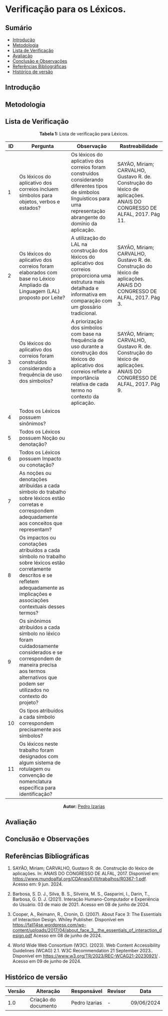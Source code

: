# Verificação para os Léxicos.

## Sumário
* [Introdução](#Introdução)
* [Metodologia](#Metodologia)
* [Lista de Verificação](#Lista-de-Verificação)
* [Avaliação](#Avaliação)
* [Conclusão e Observações](#Conclusão-e-Observações)
* [Referências Bibliográficas](#Referências-Bibliográficas)
* [Histórico de versão](#Histórico-de-versão)

## Introdução


## Metodologia 


## Lista de Verificação



<center>

**Tabela 1:** Lista de verificação para Léxicos.

| ID  | Pergunta     | Observação    | Rastreabilidade                                                                                          |
|-----|---------------------------------------------------------------------------------------------------|--------------------------------------------------------------------------------------------------------------------------------|---------------------------------------------------------------------------------------------------------|
| 1  | Os léxicos do aplicativo dos correios incluem símbolos para objetos, verbos e estados?    |  Os léxicos do aplicativo dos correios foram construídos considerando diferentes tipos de símbolos linguísticos para uma representação abrangente do domínio da aplicação.  | SAYÃO, Miriam; CARVALHO, Gustavo R. de. Construção do léxico de aplicações. ANAIS DO CONGRESSO DE ALFAL, 2017. Pág 11. |
| 2  | Os léxicos do aplicativo dos correios foram elaborados com base no Léxico Ampliado da Linguagem (LAL) proposto por Leite?    | A utilização do LAL na construção dos léxicos do aplicativo dos correios proporciona uma estrutura mais detalhada e informativa em comparação com um glossário tradicional.   | SAYÃO, Miriam; CARVALHO, Gustavo R. de. Construção do léxico de aplicações. ANAIS DO CONGRESSO DE ALFAL, 2017. Pág 3. |
| 3  | Os léxicos do aplicativo dos correios foram construídos considerando a frequência de uso dos símbolos?    |  A priorização dos símbolos com base na frequência de uso durante a construção dos léxicos do aplicativo dos correios reflete a importância relativa de cada termo no contexto da aplicação.    | SAYÃO, Miriam; CARVALHO, Gustavo R. de. Construção do léxico de aplicações. ANAIS DO CONGRESSO DE ALFAL, 2017. Pág 9. |
| 4  |  Todos os Léxicos possuem sinônimos?  |                           | |
| 5  |  Todos os Léxicos possuem Noção ou denotação?   |                           | |
| 6  |  Todos os Léxicos possuem Impacto ou conotação?   |                           | |
| 7  |  As noções ou denotações atribuídas a cada símbolo do trabalho sobre léxicos estão corretas e correspondem adequadamente aos conceitos que representam?   |                           | |
| 8  |  Os impactos ou conotações atribuídos a cada símbolo no trabalho sobre léxicos estão corretamente descritos e se refletem adequadamente as implicações e associações contextuais desses termos?   |                           | |
| 9  |  Os sinônimos atribuídos a cada símbolo no léxico foram cuidadosamente considerados e se correspondem de maneira precisa aos termos alternativos que podem ser utilizados no contexto do projeto?   |                           | |
| 10  |  Os tipos atribuídos a cada símbolo correspondem precisamente aos símbolos?   |                           | |
| 11  |  Os léxicos neste trabalho foram designados com algum sistema de rotulagem ou convenção de nomenclatura específica para identificação?   |                           | |

**Autor:** [Pedro Izarias](https://github.com/Izarias)

</center>

## Avaliação

## Conclusão e Observações

## Referências Bibliográficas

1. SAYÃO, Miriam; CARVALHO, Gustavo R. de. Construção do léxico de aplicações. In: ANAIS DO CONGRESSO DE ALFAL, 2017. Disponível em: <https://www.mundoalfal.org/CDAnaisXVII/trabalhos/R0367-1.pdf>. Acesso em: 9 jun. 2024.
   
1. Barbosa, S. D. J., Silva, B. S., Silveira, M. S., Gasparini, I., Darin, T., Barbosa, G. D. J. (2021). Interação Humano-Computador e Experiência do Usuário. 03 de maio de 2021. Acesso em 08 de junho de 2024.

2. Cooper, A., Reimann, R., Cronin, D. (2007). About Face 3: The Essentials of Interaction Design. Whiley Publisher. Disponível em <https://fall14se.wordpress.com/wp-content/uploads/2017/04/about_face_3__the_essentials_of_interaction_design.pdf> Acesso em 08 de junho de 2024.

3. World Wide Web Consortium (W3C). (2023). Web Content Accessibility Guidelines (WCAG) 2.1. W3C Recommendation 21 September 2023.. Disponível em <https://www.w3.org/TR/2023/REC-WCAG21-20230921/> . Acesso em 09 de junho de 2024.

## Histórico de versão

| Versão | Alteração | Responsável | Revisor | Data |
| - | - | - | - | - |
| 1.0 | Criação do documento | Pedro Izarias | - | 09/06/2024 |
